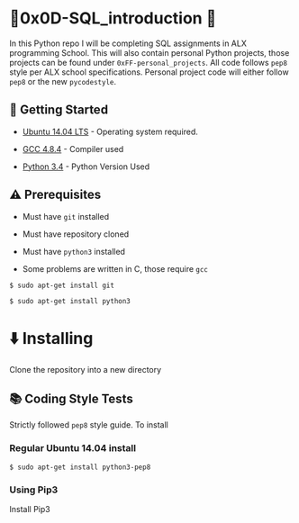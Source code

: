 # :ocean:0x0D-SQL_introduction :ocean:
In this Python repo I will be completing SQL assignments in ALX programming School. This will also contain personal Python projects, those projects can be found under <code>0xFF-personal_projects</code>.
All code follows <code>pep8</code> style per ALX school specifications.
Personal project code will either follow <code>pep8</code> or the new <code>pycodestyle</code>.

## :running: Getting Started

* [Ubuntu 14.04 LTS](http://releases.ubuntu.com/14.04/) - Operating system required.

* [GCC 4.8.4](https://gcc.gnu.org/gcc-4.8/) - Compiler used

* [Python 3.4](https://www.python.org/download/releases/3.4.0/) - Python Version Used

## :warning: Prerequisites

* Must have `git` installed 

* Must have repository cloned

* Must have `python3` installed

* Some problems are written in C, those require `gcc`

```
$ sudo apt-get install git
```

```
$ sudo apt-get install python3
```

# :arrow_down: Installing

Clone the repository into a new directory

## :books: Coding Style Tests

Strictly followed `pep8` style guide. To install

### Regular Ubuntu 14.04 install

```
$ sudo apt-get install python3-pep8
```

### Using Pip3

Install Pip3
